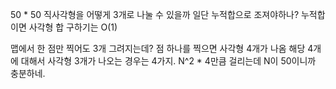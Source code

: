 50 \* 50
직사각형을 어떻게 3개로 나눌 수 있을까
일단 누적합으로 조져야하나?
누적합이면 사각형 합 구하기는 O(1)

맵에서 한 점만 찍어도 3개 그려지는데?
점 하나를 찍으면 사각형 4개가 나옴
해당 4개에 대해서 사각형 3개가 나오는 경우는 4가지.
N^2 \* 4만큼 걸리는데
N이 50이니까 충분하네.
